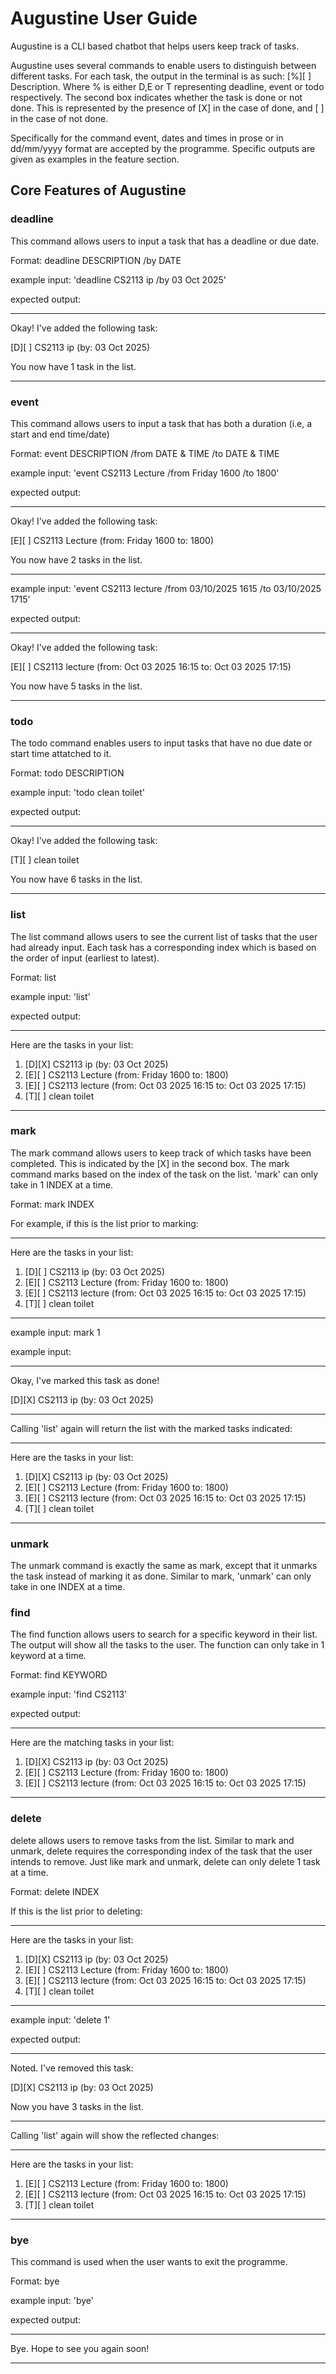# Augustine User Guide

Augustine is a CLI based chatbot that helps
users keep track of tasks. 

Augustine uses several commands to enable users to distinguish between different tasks. For each task, the output in the terminal is as such: [%][ ] Description. Where % is either D,E or T representing deadline, event or todo respectively. The second box indicates whether the task is done or not done. This is represented by the presence of [X] in the case of done, and [ ] in the case of not done.

Specifically for the command event, dates and times in prose or in dd/mm/yyyy format are accepted by the programme. Specific outputs are given as examples in the feature section.

## Core Features of Augustine

### deadline
This command allows users to input a task that has a deadline or due date.

Format: deadline DESCRIPTION /by DATE 

example input: 'deadline CS2113 ip /by 03 Oct 2025' 

expected output:

____________________________________________________________

Okay! I've added the following task:

[D][ ] CS2113 ip (by: 03 Oct 2025)

You now have 1 task in the list.

____________________________________________________________

### event
This command allows users to input a task that has both a duration (i.e, a start and end time/date)

Format: event DESCRIPTION /from DATE & TIME /to DATE & TIME

example input: 'event CS2113 Lecture /from Friday 1600 /to 1800'

expected output:

____________________________________________________________

Okay! I've added the following task:

[E][ ] CS2113 Lecture (from: Friday 1600 to: 1800)

You now have 2 tasks in the list.

____________________________________________________________

example input: 'event CS2113 lecture /from 03/10/2025 1615 /to 03/10/2025 1715'

expected output: 

____________________________________________________________

Okay! I've added the following task:

[E][ ] CS2113 lecture (from: Oct 03 2025 16:15 to: Oct 03 2025 17:15)

You now have 5 tasks in the list.

____________________________________________________________


### todo
The todo command enables users to input tasks that have no due date or start time attatched to it. 

Format: todo DESCRIPTION

example input: 'todo clean toilet'

expected output: 

____________________________________________________________

Okay! I've added the following task:

[T][ ] clean toilet

You now have 6 tasks in the list.

____________________________________________________________


### list

The list command allows users to see the current list of tasks that the user had already input. Each task has a corresponding index which is based on the order of input (earliest to latest).

Format: list

example input: 'list'

expected output: 

____________________________________________________________

Here are the tasks in your list:
1. [D][X] CS2113 ip (by: 03 Oct 2025)
2. [E][ ] CS2113 Lecture (from: Friday 1600 to: 1800)
3. [E][ ] CS2113 lecture (from: Oct 03 2025 16:15 to: Oct 03 2025 17:15)
4. [T][ ] clean toilet

____________________________________________________________

### mark
The mark command allows users to keep track of which tasks have been completed. This is indicated by the [X] in the second box. The mark command marks based on the index of the task on the list. 
'mark' can only take in 1 INDEX at a time.

Format: mark INDEX

For example, if this is the list prior to marking:

____________________________________________________________

Here are the tasks in your list:
1. [D][ ] CS2113 ip (by: 03 Oct 2025)
2. [E][ ] CS2113 Lecture (from: Friday 1600 to: 1800)
3. [E][ ] CS2113 lecture (from: Oct 03 2025 16:15 to: Oct 03 2025 17:15)
4. [T][ ] clean toilet

____________________________________________________________


example input: mark 1

example input: 

____________________________________________________________

Okay, I've marked this task as done!

[D][X] CS2113 ip (by: 03 Oct 2025)

____________________________________________________________


Calling 'list' again will return the list with the marked tasks indicated:

____________________________________________________________

Here are the tasks in your list:
1. [D][X] CS2113 ip (by: 03 Oct 2025)
2. [E][ ] CS2113 Lecture (from: Friday 1600 to: 1800)
3. [E][ ] CS2113 lecture (from: Oct 03 2025 16:15 to: Oct 03 2025 17:15)
4. [T][ ] clean toilet

____________________________________________________________

### unmark
The unmark command is exactly the same as mark, except that it unmarks the task instead of marking it as done. Similar to mark,
'unmark' can only take in one INDEX at a time.

### find

The find function allows users to search for a specific keyword in their list. The output will show all the tasks to the user. The function can only take in 1 keyword at a time.

Format: find KEYWORD

example input: 'find CS2113'

expected output:

____________________________________________________________

Here are the matching tasks in your list:
1. [D][X] CS2113 ip (by: 03 Oct 2025)
2. [E][ ] CS2113 Lecture (from: Friday 1600 to: 1800)
3. [E][ ] CS2113 lecture (from: Oct 03 2025 16:15 to: Oct 03 2025 17:15)

____________________________________________________________

### delete

delete allows users to remove tasks from the list. Similar to mark and unmark, delete requires the corresponding index of the task that the user intends to remove. Just like mark and unmark, delete can only delete 1 task at a time.

Format: delete INDEX


If this is the list prior to deleting: 

____________________________________________________________

Here are the tasks in your list:
1. [D][X] CS2113 ip (by: 03 Oct 2025)
2. [E][ ] CS2113 Lecture (from: Friday 1600 to: 1800)
3. [E][ ] CS2113 lecture (from: Oct 03 2025 16:15 to: Oct 03 2025 17:15)
4. [T][ ] clean toilet

____________________________________________________________


example input: 'delete 1'

expected output: 

____________________________________________________________

Noted. I've removed this task:

[D][X] CS2113 ip (by: 03 Oct 2025)

Now you have 3 tasks in the list.

____________________________________________________________


Calling 'list' again will show the reflected changes:

____________________________________________________________

Here are the tasks in your list:
1. [E][ ] CS2113 Lecture (from: Friday 1600 to: 1800)
2. [E][ ] CS2113 lecture (from: Oct 03 2025 16:15 to: Oct 03 2025 17:15)
3. [T][ ] clean toilet

____________________________________________________________


### bye
This command is used when the user wants to exit the programme. 

Format: bye

example input: 'bye'

expected output:

____________________________________________________________

Bye. Hope to see you again soon!

____________________________________________________________


